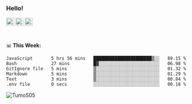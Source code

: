 ### Hello!
<a href="https://www.facebook.com/tumo.kgosiyame">
  <img align="left" alt="Tumo kgosiyame" width="22px" src="https://img.icons8.com/fluency/344/facebook-new.png" />
</a>
<a href="https://twitter.com/Tumo505">
  <img align="left" alt="Tumo kgosiyame | Twitter" width="22px" src="https://img.icons8.com/color/344/twitter.png" />
</a>
<a href="https://www.linkedin.com/in/tumo-kgosiyame-23a696168/">
  <img align="left" alt="Tumo kgosiyame | Linkedin" width="22px" src="https://img.icons8.com/color/344/linkedin-circled.png" />
</a>

<br/>
<br/>
<br/>

📊 **This  Week:**

<!--START_SECTION:waka-->

```text
JavaScript       5 hrs 56 mins   ██████████████████████▒░░   89.15 %
Bash             27 mins         █▓░░░░░░░░░░░░░░░░░░░░░░░   06.98 %
GitIgnore file   5 mins          ▒░░░░░░░░░░░░░░░░░░░░░░░░   01.32 %
Markdown         5 mins          ▒░░░░░░░░░░░░░░░░░░░░░░░░   01.29 %
Text             3 mins          ▒░░░░░░░░░░░░░░░░░░░░░░░░   00.84 %
.env file        0 secs          ░░░░░░░░░░░░░░░░░░░░░░░░░   00.18 %
```

<!--END_SECTION:waka-->

 <img align="left" src="https://github-readme-stats.vercel.app/api?username=Tumo505&show_icons=true&theme=gotham" alt="Tumo505" />


